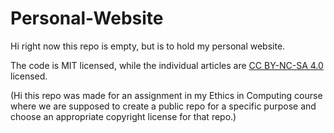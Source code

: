 # Personal-Website

Hi right now this repo is empty, but is to hold my personal website. 

The code is MIT licensed, while the individual articles are [CC BY-NC-SA 4.0](https://creativecommons.org/licenses/by-nc-sa/4.0/) licensed.

(Hi this repo was made for an assignment in my Ethics in Computing course where we are supposed to create a public repo for a specific purpose and choose an appropriate copyright license for that repo.)
